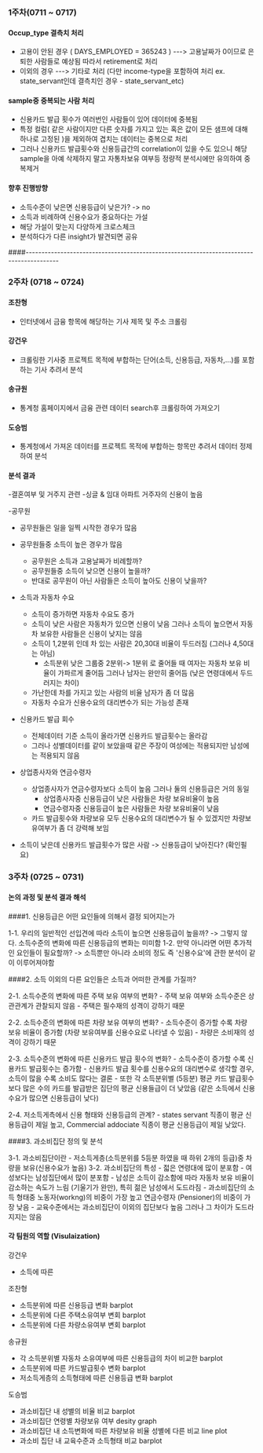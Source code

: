 ### 1주차(0711 ~ 0717)

#### Occup_type 결측치 처리

- 고용이 안된 경우 ( DAYS_EMPLOYED = 365243 )   --->   고용날짜가 0이므로 은퇴한 사람들로 예상됨 따라서 retirement로 처리
- 이외의 경우   --->   기타로 처리 (다만 income-type을 포함하여 처리 ex. state_servant인데 결측치인 경우 - state_servant_etc)


#### sample중 중복되는 사람 처리

- 신용카드 발급 횟수가 여러번인 사람들이 있어 데이터에 중복됨
- 특정 컬럼( 같은 사람이지만 다른 숫자를 가지고 있는 혹은 값이 모든 샘프에 대해 하나로 고정된 )을 제외하여 겹치는 데이터는 중복으로 처리
- 그러나 신용카드 발급횟수와 신용등급간의 correlation이 있을 수도 있으니 해당 sample을 아예 삭제하지 말고 자통차보유 여부등 정량적 분석시에만 유의하여 중복제거

#### 향후 진행방향

-  소득수준이 낮은면 신용등급이 낮은가? -> no
-  소득과 비례하여 신용수요가 중요하다는 가설
-  해당 가설이 맞는지 다양하게 크로스체크
-  분석하다가 다른 insight가 발견되면 공유 

####----------------------------------------------------------------------------------------

### 2주차 (0718 ~ 0724)

#### 조찬형
- 인터넷에서 금융 항목에 해당하는 기사 제목 및 주소 크롤링 

#### 강건우
- 크롤링한 기사중 프로젝트 목적에 부합하는 단어(소득, 신용등급, 자동차,...)를 포함하는 기사 추려서 분석

#### 송규원
- 통계청 홈페이지에서 금융 관련 데이터 search후  크롤링하여 가져오기

#### 도승범
- 통계청에서 가져온 데이터를 프로젝트 목적에 부합하는 항목만 추려서 데이터 정제하여 분석


#### 분석 결과
-결혼여부 및 거주지 관련
  -싱글 & 임대 아파트 거주자의 신용이 높음 

-공무원  
  - 공무원들은 일을 일찍 시작한 경우가 많음
  - 공무원들중 소득이 높은 경우가 많음 
    - 공무원은 소득과 고용날짜가 비례할까?
    - 공무원들중 소득이 낮으면 신용이 높을까?   
    - 반대로 공무원이 아닌 사람들은 소득이 높아도 신용이 낮을까? 
  
- 소득과 자동차 수요
  - 소득이 증가하면 자동차 수요도 증가
  - 소득이 낮은 사람은 자동차가 있으면 신용이 낮음 그러나 소득이 높으면서 자동차 보유한 사람들은 신용이 낮지는 않음
  - 소득이 1,2분위 인데 차 있는 사람은 20,30대 비율이 두드러짐 (그러나 4,50대는 아님)
    - 소득분위 낮은 그룹중 2분위-> 1분위 로 줄어들 때 여자는 자동차 보유 비율이 가파르게 줄어듬 그러나 남자는 완만히 줄어듬 (낮은 연령대에서 두드러지는 차이)
  - 가난한데 차를 가지고 있는 사람의 비율 남자가 좀 더 많음 
  - 자동차 수요가 신용수요의 대리변수가 되는 가능성 존재
    
 
- 신용카드 발급 회수
  - 전체데이터 기준 소득이 올라가면 신용카드 발급횟수는 올라감
  - 그러나 성별데이터를 같이 보았을때 같은 주장이 여성에는 적용되지만 남성에는 적용되지 않음 
 
- 상업종사자와 연금수령자
  - 상업종사자가 연금수령자보다 소득이 높음 그러나 둘의 신용등급은 거의 동일
    - 상업종사자중 신용등급이 낮은 사람들은 차량 보유비율이 높음
    - 연금수령자중 신용등급이 높은 사람들은 차량 보유비율이 낮음
  - 카드 발급횟수와 차량보유 모두 신용수요의 대리변수가 될 수 있겠지만 차량보유여부가 좀 더 강력해 보임
 
 - 소득이 낮은데 신용카드 발급횟수가 많은 사람 -> 신용등급이 낮아진다? (확인필요)
 
 
 ### 3주차 (0725 ~ 0731)
 
 #### 논의 과정 및 분석 결과 해석
 
 ####1. 신용등급은 어떤 요인들에 의해서 결정 되어지는가
 
 1-1. 우리의 일반적인 선입견에 따라 소득이 높으면 신용등급이 높을까?
      -> 그렇지 않다. 소득수준의 변화에 따른  신용등급의 변화는 미미함
 1-2. 만약 아니라면 어떤 추가적인 요인들이 필요할까?
      -> 소득뿐만 아니라 소비의 정도 즉 '신용수요'에 관한 분석이 같이 이루어져야함
 
 
 
 ####2. 소득 이외의 다른 요인들은 소득과 어떠한 관계를 가질까?
 
 2-1. 소득수준의 변화에 따른 주택 보유 여부의 변화?
      - 주택 보유 여부와 소득수준은 상관관계가 관찰되지 않음
      - 주택은 필수재의 성격이 강하기 때문
 
 2-2. 소득수준의 변화에 따른 차량 보유 여부의 변화?
      - 소득수준이 증가할 수록 차량 보유 비율이 증가함 (차량 보유여부를 신용수요로 나타낼 수 있음)
      - 차량은 소비재의 성격이 강하기 때문
 
 2-3. 소득수준의 변화에 따른 신용카드 발급 횟수의 변화?
      - 소득수준이 증가할 수록 신용카드 발급횟수는 증가함
      - 신용카드 발급 횟수를 신용수요의 대리변수로 생각할 경우, 소득이 많을 수록 소비도 많다는 결론
      - 또한 각 소득분위별 (5등분) 평균 카드 발급횟수 보다 많은 수의 카드를 발급받은 집단의 평균 신용들급이 더 낮았음 (같은 소득에서 신용수요가 많으면 신용등급이 낮다)
 
 2-4. 저소득게측에서 신용 형태와 신용등급의 관계?
      - states servant 직종이 평균 신용등급이 제일 높고, Commercial addociate 직종이 평균 신용등급이 제일 낮았다.
      
 ####3. 과소비집단 정의 및 분석
 
 3-1. 과소비집단이란
      - 저소득게층(소득분위를 5등분 하였을 때 하위 2개의 등급)중 차량을 보유(신용수요가 높음)
 3-2. 과소비집단의 특성
      - 젋은 연령대에 많이 분포함
      - 여성보다는 남성집단에서 많이 분포함
      - 남성은 소득이 감소함에 따라 자동차 보유 비율이 감소하는 속도가 느림 (기울기가 완만), 특히 젊은 남성에서 도드라짐
      - 과소비집단의 소득 형태중 노동자(workng)의 비중이 가장 높고  연금수령자 (Pensioner)의 비중이 가장 낮음
      - 교육수준에서는 과소비집단이 이외의 집단보다 높음 그러나 그 차이가 도드라지지는 않음
      
 #### 각 팀원의 역할 (Visulaization)
 
 강건우
 - 소득에 따른
 
 조찬형
 - 소득분위에 따른 신용등급 변화  barplot
 - 소득분위에 다른 주택소유여부 변회 barplot
 - 소득분위에 다른 차량소유여부 변회 barplot
 
 송규원
 - 각 소득분위별 자동차 소유여부에 따른 신용등급의 차이 비교한 barplot
 - 소득분위에 따른 카드발급횟수 변화 barplot
 - 저소득게층의 소득형태에 따른 신용등급 변화 barplot
 
 도승범
 - 과소비집단 내 성별의 비율 비교 barplot
 - 과소비집단 연령별 차량보유 여부 desity graph
 - 과소비집단 내 소득변화에 따른 차량보유 비율 성별에 다른 비교 line plot
 - 과소비 집단 내 교육수준과 소득형태 비교 barplot
 

